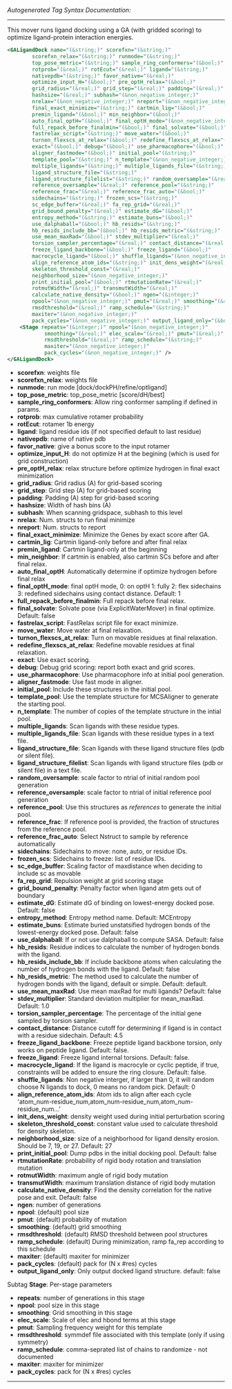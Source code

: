 <!-- THIS IS AN AUTOGENERATED FILE: Don't edit it directly, instead change the schema definition in the code itself. -->

_Autogenerated Tag Syntax Documentation:_

---
This mover runs ligand docking using a GA (with gridded scoring) to optimize ligand-protein interaction energies.

```xml
<GALigandDock name="(&string;)" scorefxn="(&string;)"
        scorefxn_relax="(&string;)" runmode="(&string;)"
        top_pose_metric="(&string;)" sample_ring_conformers="(&bool;)"
        rotprob="(&real;)" rotEcut="(&real;)" ligand="(&string;)"
        nativepdb="(&string;)" favor_native="(&real;)"
        optimize_input_H="(&bool;)" pre_optH_relax="(&bool;)"
        grid_radius="(&real;)" grid_step="(&real;)" padding="(&real;)"
        hashsize="(&real;)" subhash="(&non_negative_integer;)"
        nrelax="(&non_negative_integer;)" nreport="(&non_negative_integer;)"
        final_exact_minimize="(&string;)" cartmin_lig="(&bool;)"
        premin_ligand="(&bool;)" min_neighbor="(&bool;)"
        auto_final_optH="(&bool;)" final_optH_mode="(&non_negative_integer;)"
        full_repack_before_finalmin="(&bool;)" final_solvate="(&bool;)"
        fastrelax_script="(&string;)" move_water="(&bool;)"
        turnon_flexscs_at_relax="(&bool;)" redefine_flexscs_at_relax="(&bool;)"
        exact="(&bool;)" debug="(&bool;)" use_pharmacophore="(&bool;)"
        aligner_fastmode="(&bool;)" initial_pool="(&string;)"
        template_pool="(&string;)" n_template="(&non_negative_integer;)"
        multiple_ligands="(&string;)" multiple_ligands_file="(&string;)"
        ligand_structure_file="(&string;)"
        ligand_structure_filelist="(&string;)" random_oversample="(&real;)"
        reference_oversample="(&real;)" reference_pool="(&string;)"
        reference_frac="(&real;)" reference_frac_auto="(&bool;)"
        sidechains="(&string;)" frozen_scs="(&string;)"
        sc_edge_buffer="(&real;)" fa_rep_grid="(&real;)"
        grid_bound_penalty="(&real;)" estimate_dG="(&bool;)"
        entropy_method="(&string;)" estimate_buns="(&bool;)"
        use_dalphaball="(&bool;)" hb_resids="(&string;)"
        hb_resids_include_bb="(&bool;)" hb_resids_metric="(&string;)"
        use_mean_maxRad="(&bool;)" stdev_multiplier="(&real;)"
        torsion_sampler_percentage="(&real;)" contact_distance="(&real;)"
        freeze_ligand_backbone="(&bool;)" freeze_ligand="(&bool;)"
        macrocycle_ligand="(&bool;)" shuffle_ligands="(&non_negative_integer;)"
        align_reference_atom_ids="(&string;)" init_dens_weight="(&real;)"
        skeleton_threshold_const="(&real;)"
        neighborhood_size="(&non_negative_integer;)"
        print_initial_pool="(&bool;)" rtmutationRate="(&real;)"
        rotmutWidth="(&real;)" transmutWidth="(&real;)"
        calculate_native_density="(&bool;)" ngen="(&integer;)"
        npool="(&non_negative_integer;)" pmut="(&real;)" smoothing="(&real;)"
        rmsdthreshold="(&real;)" ramp_schedule="(&string;)"
        maxiter="(&non_negative_integer;)"
        pack_cycles="(&non_negative_integer;)" output_ligand_only="(&bool;)" >
    <Stage repeats="(&integer;)" npool="(&non_negative_integer;)"
            smoothing="(&real;)" elec_scale="(&real;)" pmut="(&real;)"
            rmsdthreshold="(&real;)" ramp_schedule="(&string;)"
            maxiter="(&non_negative_integer;)"
            pack_cycles="(&non_negative_integer;)" />
</GALigandDock>
```

-   **scorefxn**: weights file
-   **scorefxn_relax**: weights file
-   **runmode**: run mode [dock/dockPH/refine/optligand]
-   **top_pose_metric**: top_pose_metric [score/dH/best]
-   **sample_ring_conformers**: Allow ring conformer sampling if defined in params.
-   **rotprob**: max cumulative rotamer probability
-   **rotEcut**: rotamer 1b energy
-   **ligand**: ligand residue ids (if not specified default to last residue)
-   **nativepdb**: name of native pdb
-   **favor_native**: give a bonus score to the input rotamer
-   **optimize_input_H**: do not optimize H at the begining (which is used for grid construction)
-   **pre_optH_relax**: relax structure before optimize hydrogen in final exact minimization
-   **grid_radius**: Grid radius (A) for grid-based scoring
-   **grid_step**: Grid step (A) for grid-based scoring
-   **padding**: Padding (A) step for grid-based scoring
-   **hashsize**: Width of hash bins (A)
-   **subhash**: When scanning gridspace, subhash to this level
-   **nrelax**: Num. structs to run final minimize
-   **nreport**: Num. structs to report
-   **final_exact_minimize**: Minimize the Genes by exact score after GA.
-   **cartmin_lig**: Cartmin ligand-only before and after final relax
-   **premin_ligand**: Cartmin ligand-only at the beginning
-   **min_neighbor**: If cartmin is enabled, also cartmin SCs before and after final relax.
-   **auto_final_optH**: Automatically determine if optimize hydrogen before final relax
-   **final_optH_mode**: final optH mode, 0: on optH 1: fully 2: flex sidechains 3: redefined sidechains using contact distance. Default: 1
-   **full_repack_before_finalmin**: Full repack before final relax.
-   **final_solvate**: Solvate pose (via ExplicitWaterMover) in final optimize. Default: false
-   **fastrelax_script**: FastRelax script file for exact minimize.
-   **move_water**: Move water at final relaxation.
-   **turnon_flexscs_at_relax**: Turn on movable residues at final relaxation.
-   **redefine_flexscs_at_relax**: Redefine movable residues at final relaxation.
-   **exact**: Use exact scoring.
-   **debug**: Debug grid scoring: report both exact and grid scores.
-   **use_pharmacophore**: Use pharmacophore info at initial pool generation.
-   **aligner_fastmode**: Use fast mode in aligner.
-   **initial_pool**: Include these structures in the initial pool.
-   **template_pool**: Use the template structure for MCSAligner to generate the starting pool.
-   **n_template**: The number of copies of the template structure in the intial pool.
-   **multiple_ligands**: Scan ligands with these residue types.
-   **multiple_ligands_file**: Scan ligands with these residue types in a text file.
-   **ligand_structure_file**: Scan ligands with these ligand structure files (pdb or silent file).
-   **ligand_structure_filelist**: Scan ligands with ligand structure files (pdb or silent file) in a text file.
-   **random_oversample**: scale factor to ntrial of initial random pool generation
-   **reference_oversample**: scale factor to ntrial of initial reference pool generation
-   **reference_pool**: Use this structures as _references_ to generate the initial pool.
-   **reference_frac**: If reference pool is provided, the fraction of structures from the reference pool.
-   **reference_frac_auto**: Select Nstruct to sample by reference automatically
-   **sidechains**: Sidechains to move: none, auto, or residue IDs.
-   **frozen_scs**: Sidechains to freeze: list of residue IDs.
-   **sc_edge_buffer**: Scaling factor of maxdistance when deciding to include sc as movable
-   **fa_rep_grid**: Repulsion weight at grid scoring stage
-   **grid_bound_penalty**: Penalty factor when ligand atm gets out of boundary
-   **estimate_dG**: Estimate dG of binding on lowest-energy docked pose. Default: false
-   **entropy_method**: Entropy method name. Default: MCEntropy
-   **estimate_buns**: Estimate buried unstatsified hydrogen bonds of the lowest-energy docked pose. Default: false
-   **use_dalphaball**: If or not use dalphaball to compute SASA. Default: false
-   **hb_resids**: Residue indices to calculate the number of hydrogen bonds with the ligand.
-   **hb_resids_include_bb**: If include backbone atoms when calculating the number of hydrogen bonds with the ligand. Default: false
-   **hb_resids_metric**: The method used to calculate the number of hydrogen bonds with the ligand, default or simple. Default: default.
-   **use_mean_maxRad**: Use mean maxRad for multi ligands? Default: false
-   **stdev_multiplier**: Standard deviation multiplier for mean_maxRad. Default: 1.0
-   **torsion_sampler_percentage**: The percentage of the initial gene sampled by torsion sampler.
-   **contact_distance**: Distance cutoff for determining if ligand is in contact with a residue sidechain. Default: 4.5
-   **freeze_ligand_backbone**: Freeze peptide ligand backbone torsion, only works on peptide ligand. Default: false.
-   **freeze_ligand**: Freeze ligand internal torsions. Default: false.
-   **macrocycle_ligand**: If the ligand is macrocyle or cyclic peptide, if true, constraints will be added to ensure the ring closure. Default: false.
-   **shuffle_ligands**: Non negative interger, if larger than 0, it will random choose N ligands to dock, 0 means no random pick. Default: 0
-   **align_reference_atom_ids**: Atom ids to align after each cycle 'atom_num-residue_num,atom_num-residue_num,atom_num-residue_num...'
-   **init_dens_weight**: density weight used during initial perturbation scoring
-   **skeleton_threshold_const**: constant value used to calculate threshold for density skeleton.
-   **neighborhood_size**: size of a neighborhood for ligand density erosion. Should be 7, 19, or 27. Default: 27
-   **print_initial_pool**: Dump pdbs in the initial docking pool. Default: false
-   **rtmutationRate**: probability of rigid body rotation and translation mutation
-   **rotmutWidth**: maximum angle of rigid body mutation
-   **transmutWidth**: maximum translation distance of rigid body mutation
-   **calculate_native_density**: Find the density correlation for the native pose and exit. Default: false
-   **ngen**: number of generations
-   **npool**: (default) pool size
-   **pmut**: (default) probability of mutation
-   **smoothing**: (default) grid smoothing
-   **rmsdthreshold**: (default) RMSD threshold between pool structures
-   **ramp_schedule**: (default) During minimization, ramp fa_rep according to this schedule
-   **maxiter**: (default) maxiter for minimizer
-   **pack_cycles**: (default) pack for (N x #res) cycles
-   **output_ligand_only**: Only output docked ligand structure. default: false


Subtag **Stage**:   Per-stage parameters

-   **repeats**: number of generations in this stage
-   **npool**: pool size in this stage
-   **smoothing**: Grid smoothing in this stage
-   **elec_scale**: Scale of elec and hbond terms at this stage
-   **pmut**: Sampling frequency weight for this template
-   **rmsdthreshold**: symmdef file associated with this template (only if using symmetry)
-   **ramp_schedule**: comma-seprated list of chains to randomize - not documented
-   **maxiter**: maxiter for minimizer
-   **pack_cycles**: pack for (N x #res) cycles

---

